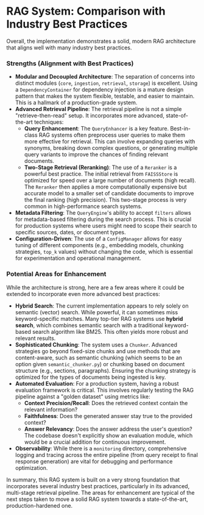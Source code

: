 # RAG System: Comparison with Industry Best Practices

Overall, the implementation demonstrates a solid, modern RAG architecture that aligns well with many industry best practices.

### Strengths (Alignment with Best Practices)

*   **Modular and Decoupled Architecture**: The separation of concerns into distinct modules (`core`, `ingestion`, `retrieval`, `storage`) is excellent. Using a `DependencyContainer` for dependency injection is a mature design pattern that makes the system flexible, testable, and easier to maintain. This is a hallmark of a production-grade system.
*   **Advanced Retrieval Pipeline**: The retrieval pipeline is not a simple "retrieve-then-read" setup. It incorporates more advanced, state-of-the-art techniques:
    *   **Query Enhancement**: The `QueryEnhancer` is a key feature. Best-in-class RAG systems often preprocess user queries to make them more effective for retrieval. This can involve expanding queries with synonyms, breaking down complex questions, or generating multiple query variants to improve the chances of finding relevant documents.
    *   **Two-Stage Retrieval (Reranking)**: The use of a `Reranker` is a powerful best practice. The initial retrieval from `FAISSStore` is optimized for speed over a large number of documents (high recall). The `Reranker` then applies a more computationally expensive but accurate model to a smaller set of candidate documents to improve the final ranking (high precision). This two-stage process is very common in high-performance search systems.
*   **Metadata Filtering**: The `QueryEngine`'s ability to accept `filters` allows for metadata-based filtering during the search process. This is crucial for production systems where users might need to scope their search to specific sources, dates, or document types.
*   **Configuration-Driven**: The use of a `ConfigManager` allows for easy tuning of different components (e.g., embedding models, chunking strategies, `top_k` values) without changing the code, which is essential for experimentation and operational management.

### Potential Areas for Enhancement

While the architecture is strong, here are a few areas where it could be extended to incorporate even more advanced best practices:

*   **Hybrid Search**: The current implementation appears to rely solely on semantic (vector) search. While powerful, it can sometimes miss keyword-specific matches. Many top-tier RAG systems use **hybrid search**, which combines semantic search with a traditional keyword-based search algorithm like BM25. This often yields more robust and relevant results.
*   **Sophisticated Chunking**: The system uses a `Chunker`. Advanced strategies go beyond fixed-size chunks and use methods that are content-aware, such as semantic chunking (which seems to be an option given `semantic_chunker.py`) or chunking based on document structure (e.g., sections, paragraphs). Ensuring the chunking strategy is optimized for the types of documents being ingested is key.
*   **Automated Evaluation**: For a production system, having a robust evaluation framework is critical. This involves regularly testing the RAG pipeline against a "golden dataset" using metrics like:
    *   **Context Precision/Recall**: Does the retrieved context contain the relevant information?
    *   **Faithfulness**: Does the generated answer stay true to the provided context?
    *   **Answer Relevancy**: Does the answer address the user's question?
    The codebase doesn't explicitly show an evaluation module, which would be a crucial addition for continuous improvement.
*   **Observability**: While there is a `monitoring` directory, comprehensive logging and tracing across the entire pipeline (from query receipt to final response generation) are vital for debugging and performance optimization.

In summary, this RAG system is built on a very strong foundation that incorporates several industry best practices, particularly in its advanced, multi-stage retrieval pipeline. The areas for enhancement are typical of the next steps taken to move a solid RAG system towards a state-of-the-art, production-hardened one.
